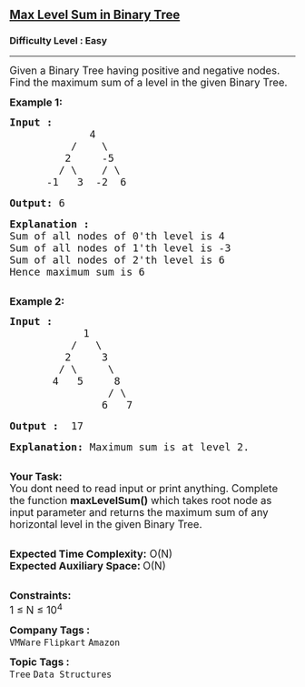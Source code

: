 <h2><a href="https://practice.geeksforgeeks.org/problems/max-level-sum-in-binary-tree/1">Max Level Sum in Binary Tree</a></h2><h3>Difficulty Level : Easy</h3><hr><div class="problems_problem_content__Xm_eO"><p><span style="font-size:18px">Given a Binary Tree having positive and negative nodes. Find the maximum sum of a level in the given Binary Tree.</span></p>

<p><strong><span style="font-size:18px">Example 1:</span></strong></p>

<pre><span style="font-size:18px"><strong>Input :               </strong>
             4
          /    \
         2     -5
        / \    / \
      -1   3  -2  6</span>

<span style="font-size:18px"><strong>Output:</strong> 6</span>

<span style="font-size:18px"><strong>Explanation :</strong>
Sum of all nodes of 0'th level is 4
Sum of all nodes of 1'th level is -3
Sum of all nodes of 2'th level is 6
Hence maximum sum is 6</span></pre>

<p><br>
<span style="font-size:18px"><strong>Example 2:</strong></span></p>

<pre><span style="font-size:18px"><strong>Input :          </strong>
            1
          /   \
         2     3
        / \     \
       4   5     8
                / \
               6   7  </span>

<span style="font-size:18px"><strong>Output : </strong> 17</span>

<span style="font-size:18px"><strong>Explanation: </strong>Maximum sum is at level 2.</span></pre>

<p><br>
<span style="font-size:18px"><strong>Your Task: &nbsp;</strong><br>
You dont need to read input or print anything. Complete the function <strong>maxLevelSum()</strong> which takes root node as input parameter and returns the maximum sum of any horizontal level in the given Binary Tree.</span></p>

<p><br>
<span style="font-size:18px"><strong>Expected Time Complexity:</strong> O(N)<br>
<strong>Expected Auxiliary Space: </strong>O(N)</span></p>

<p><br>
<span style="font-size:18px"><strong>Constraints:</strong><br>
1 ≤ N ≤ 10<sup>4</sup></span></p>
</div><p><span style=font-size:18px><strong>Company Tags : </strong><br><code>VMWare</code>&nbsp;<code>Flipkart</code>&nbsp;<code>Amazon</code>&nbsp;<br><p><span style=font-size:18px><strong>Topic Tags : </strong><br><code>Tree</code>&nbsp;<code>Data Structures</code>&nbsp;